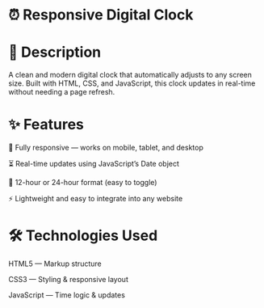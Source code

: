 
# ⏰ Responsive Digital Clock
# 📌 Description
A clean and modern digital clock that automatically adjusts to any screen size.
Built with HTML, CSS, and JavaScript, this clock updates in real-time without needing a page refresh.

# ✨ Features
📱 Fully responsive — works on mobile, tablet, and desktop

⏳ Real-time updates using JavaScript’s Date object

🔄 12-hour or 24-hour format (easy to toggle)


⚡ Lightweight and easy to integrate into any website

# 🛠️ Technologies Used
HTML5 — Markup structure

CSS3 — Styling & responsive layout

JavaScript — Time logic & updates
